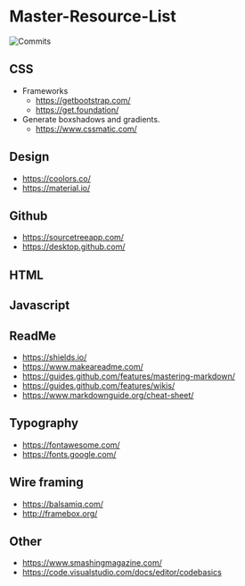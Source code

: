 # Master-Resource-List
![Commits](https://img.shields.io/github/last-commit/fomiller/Master-Resource-List)

<!-- <div width="100%" height="100px" background-image="https://miro.medium.com/max/12032/0*fUJ-vxQtDB0ssLX7">
asldkaslkjdasd
</div> -->


## CSS 
* Frameworks
  * https://getbootstrap.com/
  * https://get.foundation/
* Generate boxshadows and gradients.
  * https://www.cssmatic.com/

## Design
- https://coolors.co/
- https://material.io/

## Github
- https://sourcetreeapp.com/
- https://desktop.github.com/

## HTML

## Javascript

## ReadMe 
- https://shields.io/
- https://www.makeareadme.com/
- https://guides.github.com/features/mastering-markdown/
- https://guides.github.com/features/wikis/
- https://www.markdownguide.org/cheat-sheet/

## Typography
- https://fontawesome.com/
- https://fonts.google.com/

## Wire framing

- https://balsamiq.com/
- http://framebox.org/


## Other
- https://www.smashingmagazine.com/
- https://code.visualstudio.com/docs/editor/codebasics
